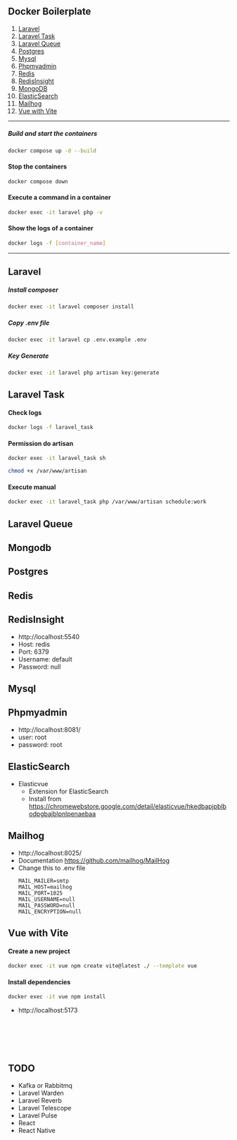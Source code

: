 

## Docker Boilerplate

1. [Laravel](#laravel)
2. [Laravel Task](#laravel-task)
3. [Laravel Queue](#laravel-queue)
4. [Postgres](#postgres)
5. [Mysql](#mysql)
6. [Phpmyadmin](#phpmyadmin)
7. [Redis](#redis)
8. [RedisInsight](#redisinsight)
9. [MongoDB](#mongodb)
10. [ElasticSearch](#elasticsearch)
11. [Mailhog](#mailhog)
12. [Vue with Vite](#vue-with-vite)

---------------------------------------------

##### Build and start the containers
```bash
docker compose up -d --build
```

#### Stop the containers
```bash
docker compose down
```

#### Execute a command in a container
```bash
docker exec -it laravel php -v
```

#### Show the logs of a container
```bash
docker logs -f [container_name]
```

---------------------------------------------

## Laravel

##### Install composer
```bash
docker exec -it laravel composer install
```

##### Copy .env file
```bash
docker exec -it laravel cp .env.example .env
```

##### Key Generate
```bash
docker exec -it laravel php artisan key:generate
```

## Laravel Task

#### Check logs
```bash
docker logs -f laravel_task
```


#### Permission do artisan
```bash
docker exec -it laravel_task sh
```
```bash
chmod +x /var/www/artisan
```

#### Execute manual
```bash
docker exec -it laravel_task php /var/www/artisan schedule:work
```

## Laravel Queue

## Mongodb

## Postgres

## Redis

## RedisInsight
- http://localhost:5540
- Host: redis
- Port: 6379
- Username: default
- Password: null

## Mysql

## Phpmyadmin
- http://localhost:8081/
- user: root
- password: root

## ElasticSearch

- Elasticvue
  - Extension for ElasticSearch
  - Install from https://chromewebstore.google.com/detail/elasticvue/hkedbapjpblbodpgbajblpnlpenaebaa


## Mailhog
- http://localhost:8025/
- Documentation https://github.com/mailhog/MailHog
- Change this to .env file
  ```env
  MAIL_MAILER=smtp
  MAIL_HOST=mailhog
  MAIL_PORT=1025
  MAIL_USERNAME=null
  MAIL_PASSWORD=null
  MAIL_ENCRYPTION=null
  ```
  
## Vue with Vite

#### Create a new project
```bash
docker exec -it vue npm create vite@latest ./ --template vue
```

#### Install dependencies
```bash
docker exec -it vue npm install
```

-  http://localhost:5173

<br>
<br>
<br>
<br>

## TODO
- Kafka or Rabbitmq
- Laravel Warden
- Laravel Reverb
- Laravel Telescope
- Laravel Pulse
- React
- React Native

